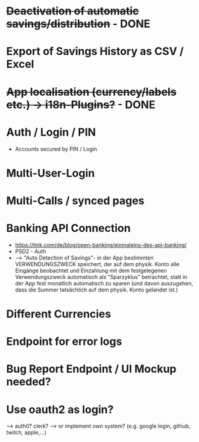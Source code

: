 
# ~~Deactivation of automatic savings/distribution~~  - DONE

# Export of Savings History as CSV / Excel


# ~~App localisation (currency/labels etc.) -> i18n-Plugins?~~ - DONE


# Auth / Login / PIN
- Accounts secured by PIN / Login
  
# Multi-User-Login


# Multi-Calls / synced pages


# Banking API Connection
- https://tink.com/de/blog/open-banking/einmaleins-des-api-banking/
- PSD2 - Auth
- --> "Auto Detection of Savings"- in der App bestimmten VERWENDUNGSZWECK speichert, der auf dem physik. Konto alle Eingänge beobachtet und Einzahlung mit dem festgelegenen Verwendungszweck automatisch als "Sparzyklus" betrachtet, statt in der App fest monatlich automatisch zu sparen (und davon auszugehen, dass die Summer tatsächlich auf dem physik. Konto gelandet ist.)


# Different Currencies

# Endpoint for error logs

# Bug Report Endpoint / UI Mockup needed?

# Use oauth2 as login?
--> auth0? clerk?
--> or implement own system? (e.g. google login, github, twitch, apple,...)
